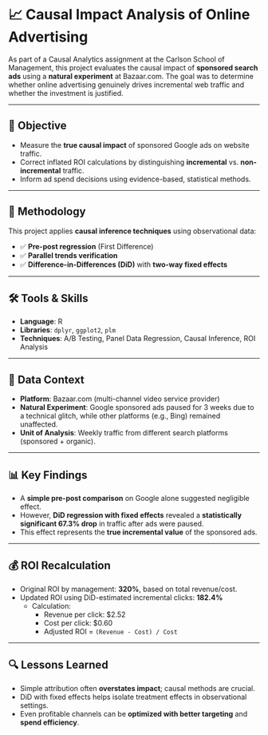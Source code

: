 # 📈 Causal Impact Analysis of Online Advertising

As part of a Causal Analytics assignment at the Carlson School of Management, this project evaluates the causal impact of **sponsored search ads** using a **natural experiment** at Bazaar.com. The goal was to determine whether online advertising genuinely drives incremental web traffic and whether the investment is justified.

---

## 🎯 Objective

- Measure the **true causal impact** of sponsored Google ads on website traffic.
- Correct inflated ROI calculations by distinguishing **incremental** vs. **non-incremental** traffic.
- Inform ad spend decisions using evidence-based, statistical methods.

---

## 🧪 Methodology

This project applies **causal inference techniques** using observational data:

- ✅ **Pre-post regression** (First Difference)
- ✅ **Parallel trends verification**
- ✅ **Difference-in-Differences (DiD)** with **two-way fixed effects**

---

## 🛠️ Tools & Skills

- **Language**: R
- **Libraries**: `dplyr`, `ggplot2`, `plm`
- **Techniques**: A/B Testing, Panel Data Regression, Causal Inference, ROI Analysis

---

## 🧾 Data Context

- **Platform**: Bazaar.com (multi-channel video service provider)
- **Natural Experiment**: Google sponsored ads paused for 3 weeks due to a technical glitch, while other platforms (e.g., Bing) remained unaffected.
- **Unit of Analysis**: Weekly traffic from different search platforms (sponsored + organic).

---

## 📊 Key Findings

- A **simple pre-post comparison** on Google alone suggested negligible effect.
- However, **DiD regression with fixed effects** revealed a **statistically significant 67.3% drop** in traffic after ads were paused.
- This effect represents the **true incremental value** of the sponsored ads.

---

## 💰 ROI Recalculation

- Original ROI by management: **320%**, based on total revenue/cost.
- Updated ROI using DiD-estimated incremental clicks: **182.4%**
  - Calculation:
    - Revenue per click: $2.52  
    - Cost per click: $0.60  
    - Adjusted ROI = `(Revenue - Cost) / Cost`

---

## 🔍 Lessons Learned

- Simple attribution often **overstates impact**; causal methods are crucial.
- DiD with fixed effects helps isolate treatment effects in observational settings.
- Even profitable channels can be **optimized with better targeting** and **spend efficiency**.
